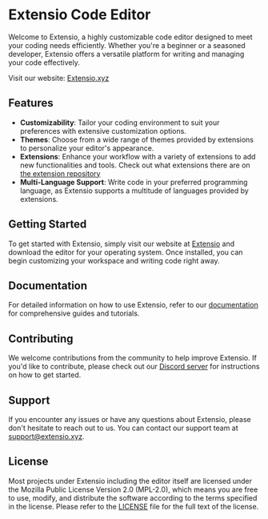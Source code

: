 # Extensio Code Editor

Welcome to Extensio, a highly customizable code editor designed to meet your coding needs efficiently. Whether you're a beginner or a seasoned developer, Extensio offers a versatile platform for writing and managing your code effectively.

Visit our website: [Extensio.xyz](https://extensio.xyz/)

## Features

- **Customizability**: Tailor your coding environment to suit your preferences with extensive customization options.
- **Themes**: Choose from a wide range of themes provided by extensions to personalize your editor's appearance.
- **Extensions**: Enhance your workflow with a variety of extensions to add new functionalities and tools. Check out what extensions there are on [the extension repository](https://repo.extensio.xyz/)
- **Multi-Language Support**: Write code in your preferred programming language, as Extensio supports a multitude of languages provided by extensions.

## Getting Started

To get started with Extensio, simply visit our website at [Extensio](https://extensio.xyz/) and download the editor for your operating system. Once installed, you can begin customizing your workspace and writing code right away.

## Documentation

For detailed information on how to use Extensio, refer to our [documentation](https://docs.extensio.xyz/) for comprehensive guides and tutorials.

## Contributing

We welcome contributions from the community to help improve Extensio. If you'd like to contribute, please check out our [Discord server](https://discord.gg/3uhgsDzCse) for instructions on how to get started.

## Support

If you encounter any issues or have any questions about Extensio, please don't hesitate to reach out to us. You can contact our support team at [support@extensio.xyz](mailto:support@extensio.xyz).

## License

Most projects under Extensio including the editor itself are licensed under the Mozilla Public License Version 2.0 (MPL-2.0), which means you are free to use, modify, and distribute the software according to the terms specified in the license. Please refer to the [LICENSE](https://www.mozilla.org/en-US/MPL/2.0/) file for the full text of the license.
